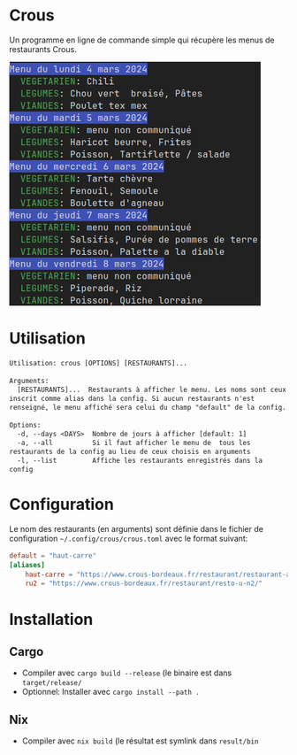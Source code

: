 # Crous

Un programme en ligne de commande simple qui récupère les menus de restaurants Crous.

![example](./example.png)

# Utilisation

```
Utilisation: crous [OPTIONS] [RESTAURANTS]...

Arguments:
  [RESTAURANTS]...  Restaurants à afficher le menu. Les noms sont ceux inscrit comme alias dans la config. Si aucun restaurants n'est renseigné, le menu affiché sera celui du champ "default" de la config.

Options:
  -d, --days <DAYS>  Nombre de jours à afficher [default: 1]
  -a, --all          Si il faut afficher le menu de  tous les restaurants de la config au lieu de ceux choisis en arguments
  -l, --list         Affiche les restaurants enregistrés dans la config
```

# Configuration

Le nom des restaurants (en arguments) sont définie dans le fichier de configuration `~/.config/crous/crous.toml` avec le format suivant:

```toml
default = "haut-carre"
[aliases]
    haut-carre = "https://www.crous-bordeaux.fr/restaurant/restaurant-administratif-le-haut-carre-3/"
    ru2 = "https://www.crous-bordeaux.fr/restaurant/resto-u-n2/"
```


# Installation

## Cargo
- Compiler avec `cargo build --release` (le binaire est dans `target/release/`
- Optionnel: Installer avec `cargo install --path .`

## Nix
- Compiler avec `nix build` (le résultat est symlink dans `result/bin`

